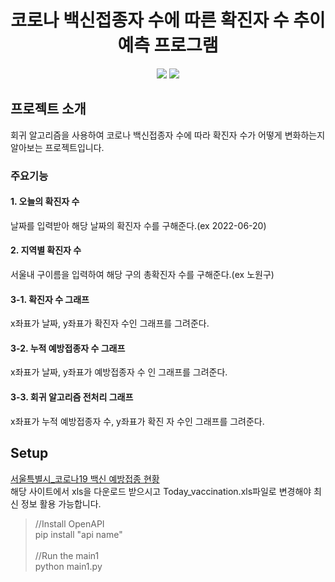 <h1 align="center">코로나 백신접종자 수에 따른 확진자 수 추이 예측 프로그램</h1>
<p align="center" display="inline-block">
  <img src="https://img.shields.io/badge/Python-3776AB?style=flat-squaree&logo=Python&logoColor=white">
  <img src="https://img.shields.io/badge/Pandas-150458?style=flat-squaree&logo=Pandas&logoColor=white"> 
</p>

## 프로젝트 소개
회귀 알고리즘을 사용하여 코로나 백신접종자 수에 따라 확진자 수가 어떻게 변화하는지 알아보는 프로젝트입니다.

### 주요기능

#### 1. 오늘의 확진자 수
날짜를 입력받아 해당 날짜의 확진자 수를 구해준다.(ex 2022-06-20)

#### 2. 지역별 확진자 수
서울내 구이름을 입력하여 해당 구의 총확진자 수를 구해준다.(ex 노원구)

#### 3-1. 확진자 수 그래프
x좌표가 날짜, y좌표가 확진자 수인 그래프를 그려준다.

#### 3-2. 누적 예방접종자 수 그래프
x좌표가 날짜, y좌표가 예방접종자 수 인 그래프를 그려준다.

#### 3-3. 회귀 알고리즘 전처리 그래프
x좌표가 누적 예방접종자 수, y좌표가 확진 자 수인 그래프를 그려준다.

## Setup
[서울특별시_코로나19 백신 예방접종 현황](https://www.data.go.kr/data/15078073/fileData.do)</br>
해당 사이트에서 xls을 다운로드 받으시고 Today_vaccination.xls파일로 변경해야 최신 정보 활용 가능합니다.

> //Install OpenAPI</br>
> pip install "api name"</br></br>
> //Run the main1</br>
> python main1.py</br>
